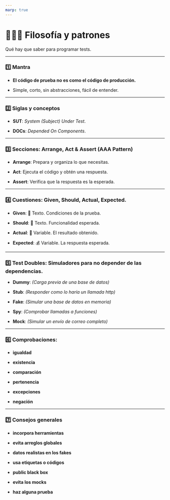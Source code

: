 ```yaml
---
marp: true
---
```


# 👨🏼‍🏫 Filosofía y patrones

Qué hay que saber para programar tests.

---

### 1️⃣ Mantra

- **El código de prueba no es como el código de producción.**

- Simple, corto, sin abstracciones, fácil de entender.

---

### 2️⃣ Siglas y conceptos

- **SUT**: _System (Subject) Under Test_.

- **DOCs**: _Depended On Components_.

---

### 3️⃣ Secciones: Arrange, Act & Assert (AAA Pattern)

- **Arrange**: Prepara y organiza lo que necesitas.

- **Act**: Ejecuta el código y obtén una respuesta.

- **Assert**: Verifica que la respuesta es la esperada.

---

### 4️⃣ Cuestiones: Given, Should, Actual, Expected.

- **Given**: 📃 Texto. Condiciones de la prueba.

- **Should**: 📃 Texto. Funcionalidad esperada.

- **Actual**: 🎰 Variable. El resultado obtenido.

- **Expected**: 💰 Variable. La respuesta esperada.

---

### 5️⃣ Test Doubles: Simuladores para no depender de las dependencias.

- **Dummy**: _(Carga previa de una base de datos)_

- **Stub**: _(Responder como lo haría un llamada http)_

- **Fake**: _(Simular una base de datos en memoria)_

- **Spy**: _(Comprobar llamadas a funciones)_

- **Mock**: _(Simular un envío de correo completo)_

---

### 6️⃣ Comprobaciones:

- **igualdad**

- **existencia**

- **comparación**

- **pertenencia**

- **excepciones**

- **negación**

---

### 7️⃣ Consejos generales

- **incorpora herramientas**

- **evita arreglos globales**

- **datos realistas en los fakes**

- **usa etiquetas o códigos**

- **public black box**

- **evita los mocks**

- **haz alguna prueba**
